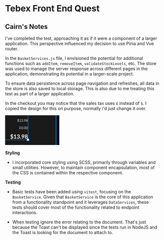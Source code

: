 # Tebex Front End Quest

## Cairn's Notes

I've completed the test, approaching it as if it were a component of a larger application. This perspective influenced my decision to use Pinia and Vue router. 

In the `BasketServices.js` file, I envisioned the potential for additional functions such as `addItem`, `removeItem`, `validateStockLevels`, etc. The store was used to manage the server response across different pages in the application, demonstrating its potential in a larger-scale project.

To ensure data persistence across page navigation and refreshes, all data in the store is also saved to local storage. This is also due to me treating this test as part of a larger application.

In the checkout you may notice that the sales tax uses `£` instead of `$`. I copied the design for this on purpose, normally i'd just change it over.

![Alt text](image.png)


**Styling**
- I incorporated core styling using SCSS, primarily through variables and small utilities. However, to maintain component encapsulation, most of the CSS is contained within the respective component.

**Testing** 
- Basic tests have been added using `vitest`, focusing on the `BasketService`. Given that `BasketService` is the core of this application from a functionality standpoint and it leverages `DataServices`, these tests should cover most of the functionality related to endpoint interactions.

- When testing ignore the error relating to the document. That's just because the Toast can't be displayed since the tests run in NodeJS and the Toast is looking for the document to attach to.